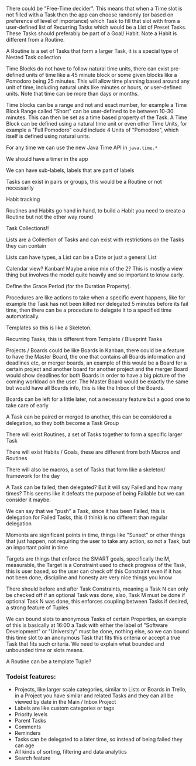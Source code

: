 There could be "Free-Time decider". This means that when a Time slot is not filled with a Task then the app can choose randomly
 (or based on preference of level of importance) which Task to fill that slot with from a user-defined list of Recurring Tasks 
 which would be a List of Preset Tasks. These Tasks should preferably be part of a Goal/ Habit. Note a Habit is different from a Routine.

A Routine is a set of Tasks that form a larger Task, it is a special type of Nested Task collection

Time Blocks do not have to follow natural time units, there can exist pre-defined units of time like a 45 minute block or 
some given blocks like a Pomodoro being 25 minutes. This will allow time planning based around any unit of time, including natural units
 like minutes or hours, or user-defined units. Note that time can be more than days or months.

Time blocks can be a range and not and exact number, for example a Time Block Range called "Short" can be user-defined to be between 
10-30 minutes. This can then be set as a time based property of the Task. A Time Block can be defined using a natural time unit or even 
other Time Units, for example a "Full Pomodoro" could include 4 Units of "Pomodoro", which itself is defined using natural units.

For any time we can use the new Java Time API in `java.time.*`

We should have a timer in the app

We can have sub-labels, labels that are part of labels

Tasks can exist in pairs or groups, this would be a Routine or not necessarily

Habit tracking

Routines and Habits go hand in hand, to build a Habit you need to create a Routine but not the other way round

Task Collections!!

Lists are a Collection of Tasks and can exist with restrictions on the Tasks they can contain

Lists can have types, a List can be a Date or just a general List

Calendar view? Kanban! Maybe a nice mix of the 2? This is mostly a view thing but involves the model quite heavily and so important to know early.

Define the Grace Period (for the Duration Property).

Procedures are like actions to take when a specific event happens, like for example the Task has not been killed nor delegated 
5 minutes before its fail time, then there can be a procedure to delegate it to a specified time automatically.

Templates so this is like a Skeleton.

Recurring Tasks, this is different from Template / Blueprint Tasks

Projects / Boards could be like Boards in Kanban, there could be a feature to have the Master Board, the one that contains all Boards 
information and deadlines etc, or merger boards, an example of this would be a Board for a certain project and another board for another project 
and the merger Board would show deadlines for both Boards in order to have a big picture of the coming workload on the user. The Master Board 
would be exactly the same but would have all Boards info, this is like the Inbox of the Boards.

Boards can be left for a little later, not a necessary feature but a good one to take care of early

A Task can be paired or merged to another, this can be considered a delegation, so they both become a Task Group

There will exist Routines, a set of Tasks together to form a specific larger Task

There will exist Habits / Goals, these are different from both Macros and Routines

There will also be macros, a set of Tasks that form like a skeleton/ framework for the day

A Task can be failed, then delegated? But it will say Failed and how many times? This seems like it defeats the purpose of being 
Failable but we can consider it maybe.

We can say that we "push" a Task, since it has been Failed, this is delegation for Failed Tasks, this (I think) is no different than regular delegation

Moments are significant points in time, things like "Sunset" or other things that just happen, not requiring the user to take any 
action, so not a Task, but an important point in time

Targets are things that enforce the SMART goals, specifically the M, measurable, the Target is a Constraint used to check progress of the Task,
 this is user based, so the user can check off this Constraint even if it has not been done, discipline and honesty are very nice things you know

There should before and after Task Constraints, meaning a Task N can only be checked off if an optional Task was done,
 also, Task M must be done if optional Task N was done, this enforces coupling between Tasks if desired, a strong feature of Tuples

We can bound slots to anonymous Tasks of certain Properties, an example of this is basically at 16:00 a Task with either
 the label of "Software Development" or "University" must be done, nothing else, so we can bound this time slot to an anonymous Task 
 that fits this criteria or accept a true Task that fits such criteria. We need to explain what bounded and unbounded time or slots means.

A Routine can be a template Tuple?

### Todoist features:
* Projects, like larger scale categories, similar to Lists or Boards in Trello, in a Project you have similar and related Tasks
 and they can all be viewed by date in the Main / Inbox Project
* Labels are like custom categories or tags
* Priority levels
* Parent Tasks
* Comments
* Reminders
* Tasks can be delegated to a later time, so instead of being failed they can age
* All kinds of sorting, filtering and data analytics
* Search feature

